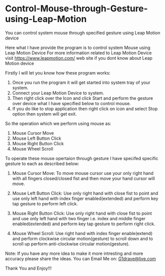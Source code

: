 # Control-Mouse-through-Gesture-using-Leap-Motion
You can control system mouse through specified gesture using Leap Motion device

Here what I have provide the program is to control system Mouse using Leap Motion Device
For more information related to Leap Motion Device visit https://www.leapmotion.com/ web site if you dont know about Leap Motion device

Firstly I will let you know how these program works:
1. Once you run the program it will get started into system tray of your system.
2. Connect your Leap Motion Device to system.
3. Then right click over the Icon and click Start and perform the gesture over device what I have specified below to control mouse.
4. If you do like to stop application then right click on icon and select Stop option then system will get exit. 

So the operation which we perform using mouse as:
1. Mouse Cursor Move
2. Mouse Left Button Click
3. Mouse Right Button Click
4. Mouse Wheel Scroll

To operate these mouse opertaion through gesture I have specifed specific gesture to each as described below:

1. Mouse Cursor Move: To move mouse cursor use your only right hand with all fingers closed/closed fist and then move your hand cursor will move.

2. Mouse Left Button Click: Use only right hand with close fist to point and use only left hand with index finger enabled(extended) and perform key tap gesture to perform left click.

3. Mouse Right Button Click: Use only right hand with close fist to point and use only left hand with two finger i.e. index and middle finger enabled(extended) and perform key tap gesture to perform right click.

4. Mouse Wheel Scroll: Use right hand with index finger enable(extend) and perform clockwise circular motion(gesture) to scroll down and to scroll up perform anti-clockwise circular motion(gesture).

Note: If you have any more idea to make it more intresting and more accuracy please share the ideas.
      You can Email Me on: G1drave@live.com
      
Thank You and Enjoy!!!
